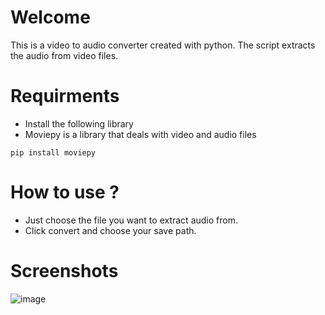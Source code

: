 # Welcome

This is a video to audio converter created with python. The script extracts the audio from video files.

# Requirments
- Install the following library
- Moviepy is a library that deals with video and audio files
```shell
pip install moviepy
``` 
# How to use ?
- Just choose the file you want to extract audio from.
- Click convert and choose your save path.

# Screenshots
![image](https://user-images.githubusercontent.com/62449903/112558472-85f76480-8dd7-11eb-90cd-c27903a9f551.png)
